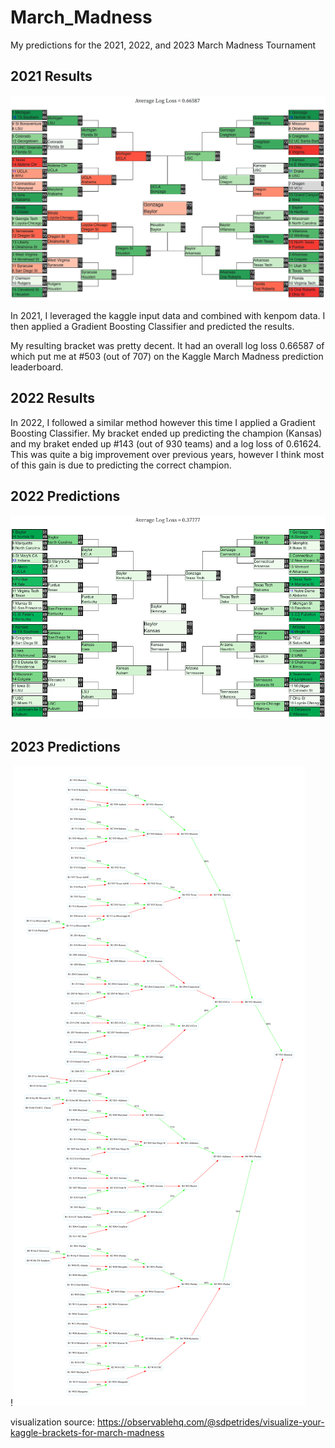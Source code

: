 # March_Madness
My predictions for the 2021, 2022, and 2023 March Madness Tournament

## 2021 Results
![image](march_madness_2022/outputs/2021_results.png)

In 2021, I leveraged the kaggle input data and combined with kenpom data. I then applied a Gradient Boosting Classifier and predicted the results.

My resulting bracket was pretty decent. It had an overall log loss 0.66587 of which put me at #503 (out of 707) on the Kaggle March Madness prediction leaderboard.

## 2022 Results

In 2022, I followed a similar method however this time I applied a Gradient Boosting Classifier. My bracket ended up predicting the champion (Kansas) and my braket ended up #143 (out of 930 teams) and a log loss of 0.61624. This was quite a big improvement over previous years, however I think most of this gain is due to predicting the correct champion.

## 2022 Predictions
![image](march_madness_2023/outputs/2022_results.png)

## 2023 Predictions
!![image](march_madness_2023/outputs/2023_predictions.png)


visualization source: https://observablehq.com/@sdpetrides/visualize-your-kaggle-brackets-for-march-madness
